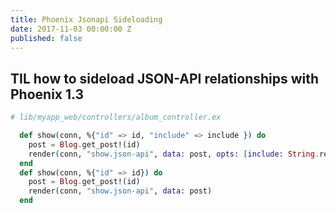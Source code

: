 ```yaml
---
title: Phoenix Jsonapi Sideloading
date: 2017-11-03 00:00:00 Z
published: false
---
```


## TIL how to sideload JSON-API relationships with Phoenix 1.3

```elixir
# lib/myapp_web/controllers/album_controller.ex

  def show(conn, %{"id" => id, "include" => include }) do
    post = Blog.get_post!(id)
    render(conn, "show.json-api", data: post, opts: [include: String.replace(include, " ", "")])
  end
  def show(conn, %{"id" => id}) do
    post = Blog.get_post!(id)
    render(conn, "show.json-api", data: post)
  end
```
